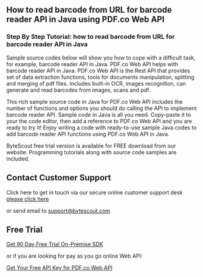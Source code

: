 ## How to read barcode from URL for barcode reader API in Java using PDF.co Web API

### Step By Step Tutorial: how to read barcode from URL for barcode reader API in Java

Sample source codes below will show you how to cope with a difficult task, for example, barcode reader API in Java. PDF.co Web API helps with barcode reader API in Java. PDF.co Web API is the Rest API that provides set of data extraction functions, tools for documents manipulation, splitting and merging of pdf files. Includes built-in OCR, images recognition, can generate and read barcodes from images, scans and pdf.

This rich sample source code in Java for PDF.co Web API includes the number of functions and options you should do calling the API to implement barcode reader API. Sample code in Java is all you need. Copy-paste it to your the code editor, then add a reference to PDF.co Web API and you are ready to try it! Enjoy writing a code with ready-to-use sample Java codes to add barcode reader API functions using PDF.co Web API in Java.

ByteScout free trial version is available for FREE download from our website. Programming tutorials along with source code samples are included.

## Contact Customer Support

Click here to get in touch via our secure online customer support desk [please click here](https://bytescout.zendesk.com/hc/en-us/requests/new?subject=PDF.co%20Web%20API%20Question)

or send email to [support@bytescout.com](mailto:support@bytescout.com?subject=PDF.co%20Web%20API%20Question) 

## Free Trial

[Get 90 Day Free Trial On-Premise SDK](https://bytescout.com/download/web-installer?utm_source=github-readme)

or if you are looking for pay as you go online Web API:

[Get Your Free API Key for PDF.co Web API](https://pdf.co/documentation/api?utm_source=github-readme)